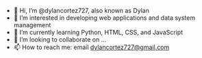 - 👋 Hi, I’m @dylancortez727, also known as Dylan
- 👀 I’m interested in developing web applications and data system management
- 🌱 I’m currently learning Python, HTML, CSS, and JavaScript
- 💞️ I’m looking to collaborate on ...
- 📫 How to reach me: email dylancortez727@gmail.com

<!---
dylancortez727/dylancortez727 is a ✨ special ✨ repository because its `README.md` (this file) appears on your GitHub profile.
You can click the Preview link to take a look at your changes.
--->
